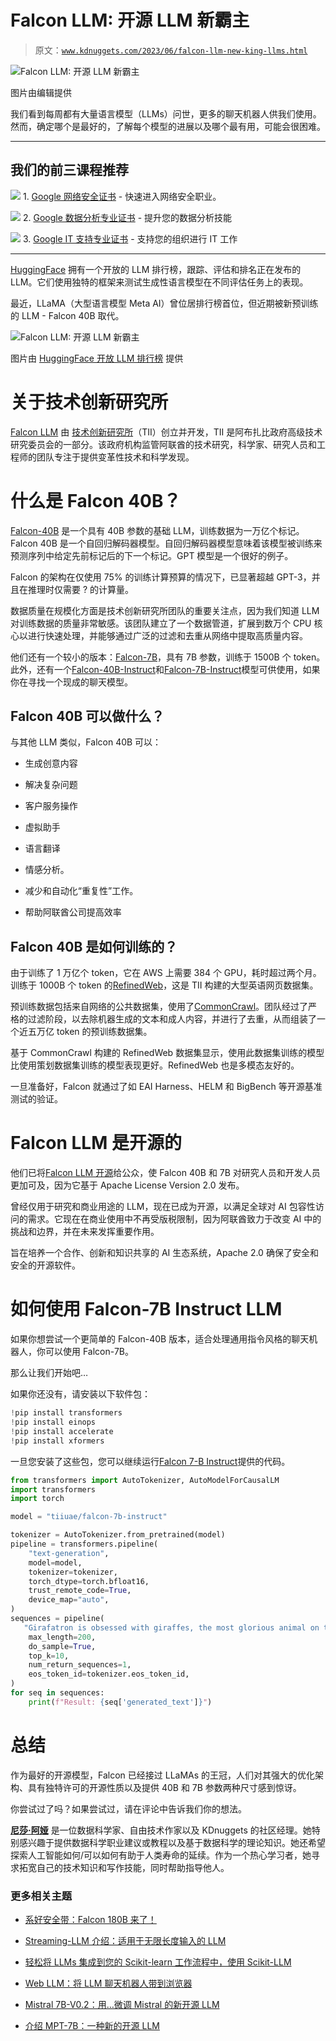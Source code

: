 # Falcon LLM: 开源 LLM 新霸主

> 原文：[`www.kdnuggets.com/2023/06/falcon-llm-new-king-llms.html`](https://www.kdnuggets.com/2023/06/falcon-llm-new-king-llms.html)

![Falcon LLM: 开源 LLM 新霸主](img/e6655f57a0e9e55dd8af87cd304a08a2.png)

图片由编辑提供

我们看到每周都有大量语言模型（LLMs）问世，更多的聊天机器人供我们使用。然而，确定哪个是最好的，了解每个模型的进展以及哪个最有用，可能会很困难。

* * *

## 我们的前三课程推荐

![](img/0244c01ba9267c002ef39d4907e0b8fb.png) 1\. [Google 网络安全证书](https://www.kdnuggets.com/google-cybersecurity) - 快速进入网络安全职业。

![](img/e225c49c3c91745821c8c0368bf04711.png) 2\. [Google 数据分析专业证书](https://www.kdnuggets.com/google-data-analytics) - 提升您的数据分析技能

![](img/0244c01ba9267c002ef39d4907e0b8fb.png) 3\. [Google IT 支持专业证书](https://www.kdnuggets.com/google-itsupport) - 支持您的组织进行 IT 工作

* * *

[HuggingFace](https://huggingface.co/spaces/HuggingFaceH4/open_llm_leaderboard) 拥有一个开放的 LLM 排行榜，跟踪、评估和排名正在发布的 LLM。它们使用独特的框架来测试生成性语言模型在不同评估任务上的表现。

最近，LLaMA（大型语言模型 Meta AI）曾位居排行榜首位，但近期被新预训练的 LLM - Falcon 40B 取代。

![Falcon LLM: 开源 LLM 新霸主](img/628ceb31ddac43c869db931454ce2c4f.png)

图片由 [HuggingFace 开放 LLM 排行榜](https://huggingface.co/spaces/HuggingFaceH4/open_llm_leaderboard) 提供

# 关于技术创新研究所

[Falcon LLM](https://falconllm.tii.ae/) 由 [技术创新研究所](https://www.tii.ae/)（TII）创立并开发，TII 是阿布扎比政府高级技术研究委员会的一部分。该政府机构监管阿联酋的技术研究，科学家、研究人员和工程师的团队专注于提供变革性技术和科学发现。

# 什么是 Falcon 40B？

[Falcon-40B](https://huggingface.co/tiiuae/falcon-40b) 是一个具有 40B 参数的基础 LLM，训练数据为一万亿个标记。Falcon 40B 是一个自回归解码器模型。自回归解码器模型意味着该模型被训练来预测序列中给定先前标记后的下一个标记。GPT 模型是一个很好的例子。

Falcon 的架构在仅使用 75% 的训练计算预算的情况下，已显著超越 GPT-3，并且在推理时仅需要 ? 的计算量。

数据质量在规模化方面是技术创新研究所团队的重要关注点，因为我们知道 LLM 对训练数据的质量非常敏感。该团队建立了一个数据管道，扩展到数万个 CPU 核心以进行快速处理，并能够通过广泛的过滤和去重从网络中提取高质量内容。

他们还有一个较小的版本：[Falcon-7B](https://huggingface.co/tiiuae/falcon-7b)，具有 7B 参数，训练于 1500B 个 token。此外，还有一个[Falcon-40B-Instruct](https://huggingface.co/tiiuae/falcon-40b-instruct)和[Falcon-7B-Instruct](https://huggingface.co/tiiuae/falcon-7b-instruct)模型可供使用，如果你在寻找一个现成的聊天模型。

## Falcon 40B 可以做什么？

与其他 LLM 类似，Falcon 40B 可以：

+   生成创意内容

+   解决复杂问题

+   客户服务操作

+   虚拟助手

+   语言翻译

+   情感分析。

+   减少和自动化“重复性”工作。

+   帮助阿联酋公司提高效率

## Falcon 40B 是如何训练的？

由于训练了 1 万亿个 token，它在 AWS 上需要 384 个 GPU，耗时超过两个月。训练于 1000B 个 token 的[RefinedWeb](https://huggingface.co/datasets/tiiuae/falcon-refinedweb)，这是 TII 构建的大型英语网页数据集。

预训练数据包括来自网络的公共数据集，使用了[CommonCrawl](https://commoncrawl.org/)。团队经过了严格的过滤阶段，以去除机器生成的文本和成人内容，并进行了去重，从而组装了一个近五万亿 token 的预训练数据集。

基于 CommonCrawl 构建的 RefinedWeb 数据集显示，使用此数据集训练的模型比使用策划数据集训练的模型表现更好。RefinedWeb 也是多模态友好的。

一旦准备好，Falcon 就通过了如 EAI Harness、HELM 和 BigBench 等开源基准测试的验证。

# Falcon LLM 是开源的

他们已将[Falcon LLM 开源](https://huggingface.co/tiiuae)给公众，使 Falcon 40B 和 7B 对研究人员和开发人员更加可及，因为它基于 Apache License Version 2.0 发布。

曾经仅用于研究和商业用途的 LLM，现在已成为开源，以满足全球对 AI 包容性访问的需求。它现在在商业使用中不再受版税限制，因为阿联酋致力于改变 AI 中的挑战和边界，并在未来发挥重要作用。

旨在培养一个合作、创新和知识共享的 AI 生态系统，Apache 2.0 确保了安全和安全的开源软件。

# 如何使用 Falcon-7B Instruct LLM

如果你想尝试一个更简单的 Falcon-40B 版本，适合处理通用指令风格的聊天机器人，你可以使用 Falcon-7B。

那么让我们开始吧…

如果你还没有，请安装以下软件包：

```py
!pip install transformers
!pip install einops
!pip install accelerate
!pip install xformers
```

一旦您安装了这些包，您可以继续运行[Falcon 7-B Instruct](https://huggingface.co/tiiuae/falcon-7b-instruct)提供的代码。

```py
from transformers import AutoTokenizer, AutoModelForCausalLM
import transformers
import torch

model = "tiiuae/falcon-7b-instruct"

tokenizer = AutoTokenizer.from_pretrained(model)
pipeline = transformers.pipeline(
    "text-generation",
    model=model,
    tokenizer=tokenizer,
    torch_dtype=torch.bfloat16,
    trust_remote_code=True,
    device_map="auto",
)
sequences = pipeline(
   "Girafatron is obsessed with giraffes, the most glorious animal on the face of this Earth. Giraftron believes all other animals are irrelevant when compared to the glorious majesty of the giraffe.\nDaniel: Hello, Girafatron!\nGirafatron:",
    max_length=200,
    do_sample=True,
    top_k=10,
    num_return_sequences=1,
    eos_token_id=tokenizer.eos_token_id,
)
for seq in sequences:
    print(f"Result: {seq['generated_text']}")
```

# 总结

作为最好的开源模型，Falcon 已经接过 LLaMAs 的王冠，人们对其强大的优化架构、具有独特许可的开源性质以及提供 40B 和 7B 参数两种尺寸感到惊讶。

你尝试过了吗？如果尝试过，请在评论中告诉我们你的想法。

**[尼莎·阿娅](https://www.linkedin.com/in/nisha-arya-ahmed/)** 是一位数据科学家、自由技术作家以及 KDnuggets 的社区经理。她特别感兴趣于提供数据科学职业建议或教程以及基于数据科学的理论知识。她还希望探索人工智能如何/可以如何有助于人类寿命的延续。作为一个热心学习者，她寻求拓宽自己的技术知识和写作技能，同时帮助指导他人。

### 更多相关主题

+   [系好安全带：Falcon 180B 来了！](https://www.kdnuggets.com/fasten-your-seatbelt-falcon-180b-is-here)

+   [Streaming-LLM 介绍：适用于无限长度输入的 LLM](https://www.kdnuggets.com/introduction-to-streaming-llm-llms-for-infinite-length-inputs)

+   [轻松将 LLMs 集成到您的 Scikit-learn 工作流程中，使用 Scikit-LLM](https://www.kdnuggets.com/easily-integrate-llms-into-your-scikit-learn-workflow-with-scikit-llm)

+   [Web LLM：将 LLM 聊天机器人带到浏览器](https://www.kdnuggets.com/2023/05/webllm-bring-llm-chatbots-browser.html)

+   [Mistral 7B-V0.2：用…微调 Mistral 的新开源 LLM](https://www.kdnuggets.com/mistral-7b-v02-fine-tuning-mistral-new-open-source-llm-with-hugging-face)

+   [介绍 MPT-7B：一种新的开源 LLM](https://www.kdnuggets.com/2023/05/introducing-mpt7b-new-opensource-llm.html)

